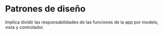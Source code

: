 # Patrones de diseño
Implica dividir las responsabilidades de las funciones de la app por modelo, vista y controlador. 